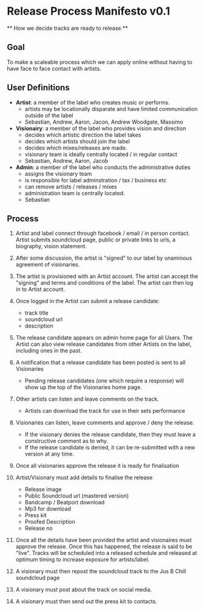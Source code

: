 # Release Process Manifesto v0.1

** How we decide tracks are ready to release.**

## Goal

To make a scaleable process which we can apply online without having to have face to face contact with artists. 

## User Definitions

- **Artist**: a member of the label who creates music or performs. 
 	- artists may be locationally disparate and have limited communication outside of the label 
 	- Sebastian, Andrew, Aaron, Jacon, Andrew Woodgate, Massimo
- **Visionairy**: a member of the label who provides vision and direction
	- decides which artistic direction the label takes
	- decides which artists should join the label
	- decides which mixes/releases are made. 
	- visionary team is ideally centrally located / in regular contact 
	- Sebastian, Andrew, Aaron, Jacob 
- **Admin**: a member of the label who conducts the administrative duties
	- assigns the visionary team
	- is responsible for label adminstration / tax / business etc
	- can remove artists / releases / mixes
	- administration team is centrally located. 
	- Sebastian

## Process 

1. Artist and label connect through facebook / email / in person contact.
Artist submits soundcloud page, public or private links to urls, a biography, vision statement. 

2. After some discussion, the artist is "signed" to our label by unaminous agreement of visionaries. 

3. The artist is provisioned with an Artist account. The artist can accept the "signing" and terms and conditions of the label. The artist can then log in to Artist account.

4. Once logged in the Artist can submit a release candidate:
	- track title
	- soundcloud url
	- description 

5. The release candidate appears on admin home page for all Users. The Artist can also view release candidates from other Artists on the label, including ones in the past.

6. A notification that a release candidate has been posted is sent to all Visionaries
	- Pending release candidates (one which require a response) will show up the top of the Visionaries home page.
7. Other artists can listen and leave comments on the track.
	- Artists can download the track for use in their sets performance
8. Visionaries can listen, leave comments and approve / deny the release.
	- If the visionary denies the release candidate, then they must leave a constructive comment as to why.
	- If the release candidate is denied, it can be re-submitted with a new version at any time.
10. Once all visionaries approve the release it is ready for finalisation
11. Artist/Visionary must add details to finalise the release
 	- Release image
 	- Public Soundcloud url (mastered version)
 	- Bandcamp / Beatport download
 	- Mp3 for download
 	- Press kit
 	- Proofed Description
 	- Release no

12. Once all the details have been provided the artist and visionaires must approve the release. Once this has happened, the release is said to be "live". Tracks will be scheduled into a released schedule and released at optimum timing to increase exposure for artists/label. 

13. A visionary must then repost the soundcloud track to the Jus B Chill soundcloud page

14. A visionary must post about the track on social media.

14. A visionary must then send out the press kit to contacts.